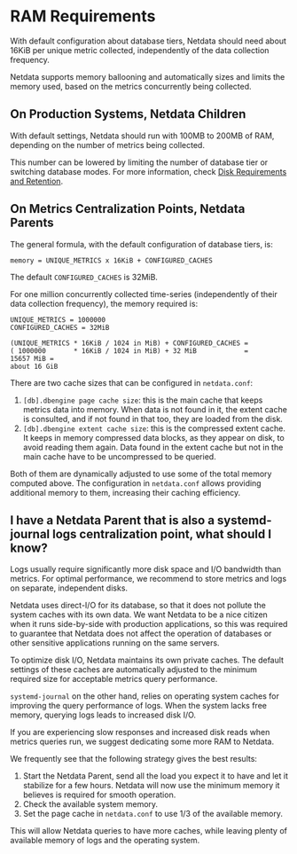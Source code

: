 # RAM Requirements

With default configuration about database tiers, Netdata should need about 16KiB per unique metric collected, independently of the data collection frequency.

Netdata supports memory ballooning and automatically sizes and limits the memory used, based on the metrics concurrently being collected.

## On Production Systems, Netdata Children

With default settings, Netdata should run with 100MB to 200MB of RAM, depending on the number of metrics being collected.

This number can be lowered by limiting the number of database tier or switching database modes. For more information, check [Disk Requirements and Retention](/docs/netdata-agent/sizing-netdata-agents/disk-requirements-and-retention.md).

## On Metrics Centralization Points, Netdata Parents

The general formula, with the default configuration of database tiers, is:

```text
memory = UNIQUE_METRICS x 16KiB + CONFIGURED_CACHES
```

The default `CONFIGURED_CACHES` is 32MiB.

For one million concurrently collected time-series (independently of their data collection frequency), the memory required is:

```text
UNIQUE_METRICS = 1000000
CONFIGURED_CACHES = 32MiB

(UNIQUE_METRICS * 16KiB / 1024 in MiB) + CONFIGURED_CACHES =
( 1000000       * 16KiB / 1024 in MiB) + 32 MiB            =
15657 MiB =
about 16 GiB
```

There are two cache sizes that can be configured in `netdata.conf`:

1. `[db].dbengine page cache size`: this is the main cache that keeps metrics data into memory. When data is not found in it, the extent cache is consulted, and if not found in that too, they are loaded from the disk.
2. `[db].dbengine extent cache size`: this is the compressed extent cache. It keeps in memory compressed data blocks, as they appear on disk, to avoid reading them again. Data found in the extent cache but not in the main cache have to be uncompressed to be queried.

Both of them are dynamically adjusted to use some of the total memory computed above. The configuration in `netdata.conf` allows providing additional memory to them, increasing their caching efficiency.

## I have a Netdata Parent that is also a systemd-journal logs centralization point, what should I know?

Logs usually require significantly more disk space and I/O bandwidth than metrics. For optimal performance, we recommend to store metrics and logs on separate, independent disks.

Netdata uses direct-I/O for its database, so that it does not pollute the system caches with its own data. We want Netdata to be a nice citizen when it runs side-by-side with production applications, so this was required to guarantee that Netdata does not affect the operation of databases or other sensitive applications running on the same servers.

To optimize disk I/O, Netdata maintains its own private caches. The default settings of these caches are automatically adjusted to the minimum required size for acceptable metrics query performance.

`systemd-journal` on the other hand, relies on operating system caches for improving the query performance of logs. When the system lacks free memory, querying logs leads to increased disk I/O.

If you are experiencing slow responses and increased disk reads when metrics queries run, we suggest dedicating some more RAM to Netdata.

We frequently see that the following strategy gives the best results:

1. Start the Netdata Parent, send all the load you expect it to have and let it stabilize for a few hours. Netdata will now use the minimum memory it believes is required for smooth operation.
2. Check the available system memory.
3. Set the page cache in `netdata.conf` to use 1/3 of the available memory.

This will allow Netdata queries to have more caches, while leaving plenty of available memory of logs and the operating system.
